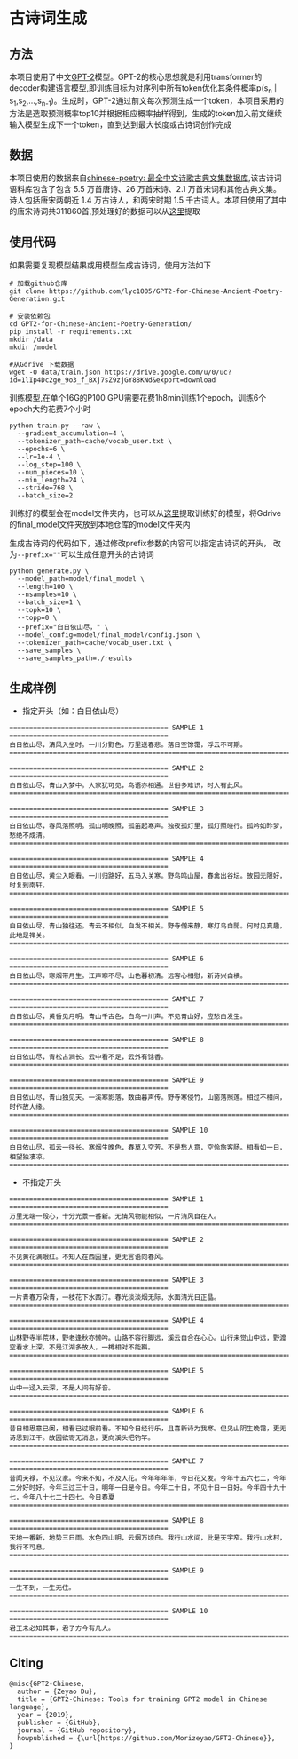 # 古诗词生成

## 方法
本项目使用了中文[GPT-2](https://d4mucfpksywv.cloudfront.net/better-language-models/language_models_are_unsupervised_multitask_learners.pdf)模型。GPT-2的核心思想就是利用transformer的decoder构建语言模型,即训练目标为对序列中所有token优化其条件概率p(s<sub>n</sub> | s<sub>1</sub>,s<sub>2</sub>,...,s<sub>n-1</sub>)。生成时，GPT-2通过前文每次预测生成一个token，本项目采用的方法是选取预测概率top10并根据相应概率抽样得到，生成的token加入前文继续输入模型生成下一个token，直到达到最大长度或古诗词创作完成

## 数据

本项目使用的数据来自[chinese-poetry: 最全中文诗歌古典文集数据库](https://github.com/chinese-poetry/chinese-poetry),该古诗词语料库包含了包含 5.5 万首唐诗、26 万首宋诗、2.1 万首宋词和其他古典文集。诗人包括唐宋两朝近 1.4 万古诗人，和两宋时期 1.5 千古词人。本项目使用了其中的唐宋诗词共311860首,预处理好的数据可以从[这里](https://drive.google.com/file/d/1lIp4Dc2ge_9o3_f_BXj7sZ9zjGY88KNd/view?usp=sharing)提取

## 使用代码
如果需要复现模型结果或用模型生成古诗词，使用方法如下
```
# 加载github仓库
git clone https://github.com/lyc1005/GPT2-for-Chinese-Ancient-Poetry-Generation.git

# 安装依赖包
cd GPT2-for-Chinese-Ancient-Poetry-Generation/
pip install -r requirements.txt
mkdir /data
mkdir /model

#从Gdrive 下载数据
wget -O data/train.json https://drive.google.com/u/0/uc?id=1lIp4Dc2ge_9o3_f_BXj7sZ9zjGY88KNd&export=download  
```
训练模型,在单个16G的P100 GPU需要花费1h8min训练1个epoch，训练6个epoch大约花费7个小时
```
python train.py --raw \
  --gradient_accumulation=4 \
  --tokenizer_path=cache/vocab_user.txt \
  --epochs=6 \
  --lr=1e-4 \
  --log_step=100 \
  --num_pieces=10 \
  --min_length=24 \
  --stride=768 \
  --batch_size=2
```
训练好的模型会在model文件夹内，也可以从[这里](https://drive.google.com/drive/folders/1mLFd8bkwFSTBgFR6hPMro87zyd2DcE4j?usp=sharing)提取训练好的模型，将Gdrive的final_model文件夹放到本地仓库的model文件夹内

生成古诗词的代码如下，通过修改prefix参数的内容可以指定古诗词的开头， 改为`--prefix=""`可以生成任意开头的古诗词
```
python generate.py \
  --model_path=model/final_model \
  --length=100 \
  --nsamples=10 \
  --batch_size=1 \
  --topk=10 \
  --topp=0 \
  --prefix="白日依山尽，" \
  --model_config=model/final_model/config.json \
  --tokenizer_path=cache/vocab_user.txt \
  --save_samples \
  --save_samples_path=./results
```

## 生成样例

- 指定开头（如：白日依山尽）

```
======================================== SAMPLE 1 ========================================
白日依山尽，清风入坐时。一川分野色，万里送春悲。落日空馀霭，浮云不可期。
==========================================================================================

======================================== SAMPLE 2 ========================================
白日依山尽，青山入梦中。人家犹可见，鸟语亦相通。世俗多难识，时人有此风。
==========================================================================================

======================================== SAMPLE 3 ========================================
白日依山尽，春风落照明。孤山明晚照，孤笛起寒声。独夜孤灯里，孤灯照晓行。孤吟如昨梦，愁绝不成清。
==========================================================================================

======================================== SAMPLE 4 ========================================
白日依山尽，黄尘入眼看。一川归路好，五马入关寒。野鸟鸣山屋，春禽出谷坛。故园无限好，时复到南轩。
==========================================================================================

======================================== SAMPLE 5 ========================================
白日依山尽，青山独往还。青云不相似，白发不相关。野寺僧来静，寒灯鸟自閒。何时见真趣，此地是禅关。
==========================================================================================

======================================== SAMPLE 6 ========================================
白日依山尽，寒烟带月生。江声寒不尽，山色暮初清。远客心相慰，新诗兴自横。
==========================================================================================

======================================== SAMPLE 7 ========================================
白日依山尽，黄昏见月明。青山千古色，白鸟一川声。不见青山好，应愁白发生。
==========================================================================================

======================================== SAMPLE 8 ========================================
白日依山尽，青松古涧长。云中看不足，云外有馀香。
==========================================================================================

======================================== SAMPLE 9 ========================================
白日依山尽，青山独见天。一溪寒影落，数曲暮声传。野寺寒侵竹，山窗落照莲。相过不相问，时作故人缘。
==========================================================================================

======================================== SAMPLE 10 ========================================
白日依山尽，孤云一径长。寒烟生晚色，春草入空芳。不是愁人意，空怜旅客肠。相看如一日，相望独凄凉。
==========================================================================================
```
- 不指定开头

```
======================================== SAMPLE 1 ========================================
万里无端一段心，十分光景一番新。无情风物能相似，一片清风自在人。
==========================================================================================

======================================== SAMPLE 2 ========================================
不见黄花满眼红。不知人在西园里，更无言语向春风。
==========================================================================================

======================================== SAMPLE 3 ========================================
一片青春万朵青，一枝花下水西汀。春光淡淡烟无际，水面清光日正晶。
==========================================================================================

======================================== SAMPLE 4 ========================================
山林野寺半荒林，野老逢秋亦懒吟。山路不容行脚远，溪云自合在心心。山行未觉山中远，野渡空看水上深。不是江湖多故人，一樽相对不能斟。
==========================================================================================

======================================== SAMPLE 5 ========================================
山中一迳入云深，不是人间有好音。
==========================================================================================

======================================== SAMPLE 6 ========================================
昔日相思意已阑，相看已过眼前看。不知今日经行乐，且喜新诗为我寒。但见山阴生晚霭，更无诗思到江干。故园欲寄无消息，更向溪头把钓竿。
==========================================================================================

======================================== SAMPLE 7 ========================================
昔闻天禄，不见汉家。今来不知，不及人花。今年年年年，今日花又发。今年十五六七二，今年二分好时好。今年三过三十日，明年一日是今日。今年二十日，不见十日一日好。今年四十九十七，今年八十七二十四七。今日春夏
==========================================================================================

======================================== SAMPLE 8 ========================================
天地一番新，地势三日雨。水色四山明，云烟万顷白。我行山水间，此是天宇窄。我行山水村，我行不可息。
==========================================================================================

======================================== SAMPLE 9 ========================================
一生不到，一生无住。
==========================================================================================

======================================== SAMPLE 10 ========================================
君王未必知其事，君子方今有几人。
==========================================================================================
```

## Citing

```
@misc{GPT2-Chinese,
  author = {Zeyao Du},
  title = {GPT2-Chinese: Tools for training GPT2 model in Chinese language},
  year = {2019},
  publisher = {GitHub},
  journal = {GitHub repository},
  howpublished = {\url{https://github.com/Morizeyao/GPT2-Chinese}},
}
```
